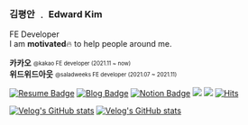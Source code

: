 ### 김평안 ﹒ Edward Kim

FE Developer    
I am **motivated**🔥 to help people around me.   

**카카오** <sub><sup>@kakao FE developer (2021.11 ~ now)</sup></sub>      
**위드위드아웃** <sub><sup>@saladweeks FE developer (2021.07 ~ 2021.11)</sup></sub>     

[![Resume Badge](https://img.shields.io/badge/Resume-9065B0?style=flat-square&logo=iTerm2&link=https://bepyan.notion.site/Frontend-Developer-69fd245161734c1793e8df78dffe705c)](https://bepyan.notion.site/Frontend-Developer-69fd245161734c1793e8df78dffe705c)
[![Blog Badge](https://img.shields.io/badge/Blog-1d1f21?style=flat-square&logo=Gatsby&logoColor=white&link=https://bepyan.github.io/)](https://bepyan.github.io/)
[![Notion Badge](https://img.shields.io/badge/Notion-black?style=flat-square&logo=Notion&logoColor=white&link=https://bepyan.notion.site/GET-START-de49308c21884e8a8037829b0c156931)](https://bepyan.notion.site/GET-START-de49308c21884e8a8037829b0c156931)
<a href="https://velog.io/@bepyan" target="_blank"><img src="https://img.shields.io/badge/Velog-20c997?style=flat-square&logo=Vimeo&logoColor=white"/></a>
<a href="mailto:bepyan@naver.com" target="_blank"><img src="https://img.shields.io/badge/Email-03C75A?style=flat-square&logo=Naver&logoColor=white"/></a>
[![Hits](https://hits.seeyoufarm.com/api/count/incr/badge.svg?url=https%3A%2F%2Fgithub.com%2Fbepyan&count_bg=%233D9CC8&title_bg=%23555555&icon=&icon_color=%23E7E7E7&title=hits&edge_flat=false)](https://hits.seeyoufarm.com)

<!--<a href="[연결할 링크]" target="_blank"><img src="https://img.shields.io/badge/[쓰고 싶은 텍스트]-[컬러 코드]?style=flat-square&logo=[브랜드 이름]&logoColor=white"/></a> -->

[![Velog's GitHub stats](https://velog-readme-stats.vercel.app/api?name=bepyan&slug=5개월간-스타트업에서-굴렀다.-그리고-얻었다)](https://velog.io/@bepyan/5%EA%B0%9C%EC%9B%94%EA%B0%84-%EC%8A%A4%ED%83%80%ED%8A%B8%EC%97%85%EC%97%90%EC%84%9C-%EA%B5%B4%EB%A0%80%EB%8B%A4.-%EA%B7%B8%EB%A6%AC%EA%B3%A0-%EC%96%BB%EC%97%88%EB%8B%A4)
[![Velog's GitHub stats](https://velog-readme-stats.vercel.app/api?name=bepyan&slug=카카오-공채-합격-후기)](https://velog.io/@bepyan/%EC%B9%B4%EC%B9%B4%EC%98%A4-%EA%B3%B5%EC%B1%84-%ED%95%A9%EA%B2%A9-%ED%9B%84%EA%B8%B0)
